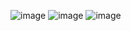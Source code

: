 ![image](https://user-images.githubusercontent.com/68557696/210626922-65335f1b-59b3-483f-95bb-f6da8e9d17c5.png)
![image](https://user-images.githubusercontent.com/68557696/210627145-4dca465d-5952-4b30-a713-bc756ed6a49c.png)
![image](https://user-images.githubusercontent.com/68557696/210627672-3ef8cd6b-33ae-4821-8a74-401b80fbbef8.png)
